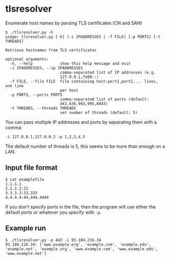 # tlsresolver
Enumerate host names by parsing TLS certificates (CN and SAN)

```
$ ./tlsresolver.py -h
usage: tlsresolver.py [-h] (-i IPADDRESSES | -f FILE) [-p PORTS] [-t THREADS]

Retrieve hostnames from TLS certificates

optional arguments:
  -h, --help            show this help message and exit
  -i IPADDRESSES, --ip IPADDRESSES
                        comma-separated list of IP addresses (e.g.
                        127.0.0.1,fe80::)
  -f FILE, --file FILE  file containing host:port1,port2,... lines, one line
                        per host
  -p PORTS, --ports PORTS
                        comma-separated list of ports (default:
                        443,636,993,995,8443)
  -t THREADS, --threads THREADS
                        set number of threads (default: 5)
```

You can pass multiple IP addresses and ports by separating them with a comma:

```
-i 127.0.0.1,127.0.0.2 -p 1,2,3,4,5
```

The default number of threads is 5, this seems to be more than enough on a LAN.

## Input file format

```
$ cat examplefile
1.1.1.1
2.2.2.2:22
3.3.3.3:33,333
4.4.4.4:44,444,4444
```

If you don't specify ports in the file, then the program will use either the default ports or whatever you specify with `-p`.

## Example run

```
$ ./tlsresolver.py -p 443 -i 93.184.216.34
93.184.216.34: ['www.example.org', 'example.com', 'example.edu', 'example.net', 'example.org', 'www.example.com', 'www.example.edu', 'www.example.net']
```
